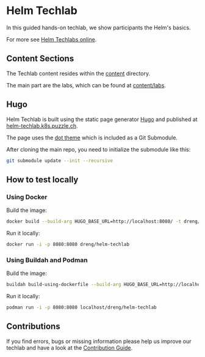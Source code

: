 # Helm Techlab

In this guided hands-on techlab, we show participants the Helm's basics.

For more see [Helm Techlabs online](https://helm-techlab.k8s.puzzle.ch/).


## Content Sections

The Techlab content resides within the [content](content) directory.

The main part are the labs, which can be found at [content/labs](content/labs).


## Hugo

Helm Techlab is built using the static page generator [Hugo](https://gohugo.io/) and published at [helm-techlab.k8s.puzzle.ch](https://helm-techlab.k8s.puzzle.ch/).

The page uses the [dot theme](https://github.com/themefisher/dot) which is included as a Git Submodule.

After cloning the main repo, you need to initialize the submodule like this: 

```bash
git submodule update --init --recursive
``` 

## How to test locally
### Using Docker

Build the image:

```bash
docker build --build-arg HUGO_BASE_URL=http://localhost:8080/ -t dreng/helm-techlab:latest .
```

Run it locally:

```bash
docker run -i -p 8080:8080 dreng/helm-techlab
```


### Using Buildah and Podman

Build the image:

```bash
buildah build-using-dockerfile --build-arg HUGO_BASE_URL=http://localhost:8080/ -t dreng/helm-techlab:latest .
```

Run it locally:

```bash
podman run -i -p 8080:8080 localhost/dreng/helm-techlab
```


## Contributions

If you find errors, bugs or missing information please help us improve our techlab and have a look at the [Contribution Guide](CONTRIBUTING.md).

